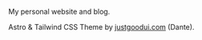 My personal website and blog. 


Astro & Tailwind CSS Theme by [justgoodui.com](https://justgoodui.com/) (Dante).